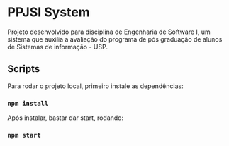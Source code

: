 # PPJSI System

Projeto desenvolvido para disciplina de Engenharia de Software I, um sistema que auxilia a avaliação do programa de pós graduação de alunos de Sistemas de informação - USP.

## Scripts

Para rodar o projeto local, primeiro instale as dependências:
### `npm install`

Após instalar, bastar dar start, rodando:
### `npm start`

